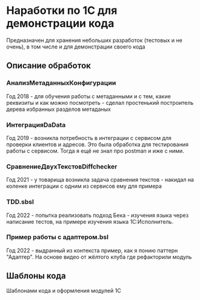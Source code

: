 # **Наработки по 1С для демонстрации кода**

Предназначен для хранения небольших разработок (тестовых и не очень), в том числе и для демонстрации своего кода

## Описание обработок

### АнализМетаданныхКонфигурации

Год 2018 - для обучения работы с метаданными и с тем, какие реквизиты и как можно посмотреть - сделал простенький построитель дерева избранных разделов метаданых

### ИнтеграцияDaData

Год 2019 - возникла потребность в интеграции с сервисом для проверки клиентов и адресов. Это была обработка для тестирования работы с сервисом. Тогда я ещё не знал про postman и иже с ними.

### СравнениеДвухТекстовDiffchecker

Год 2021 - у товарища возникла задача сравнения текстов - накидал на коленке интеграции с одним из сервисов ему для примера

### TDD.sbsl

Год 2022 - попытка реализовать подход Бека - изучения языка через написание тестов, на примере изучения языка 1С:Исполнитель.

### Пример работы с адаптером.bsl

Год 2022 - выдранный из контекста пример, как я понию паттерн "Адаптер". На основе видео от жёлтого клуба где рефакторили модуль

## Шаблоны кода

Шаблонами кода и оформления модулей 1С
